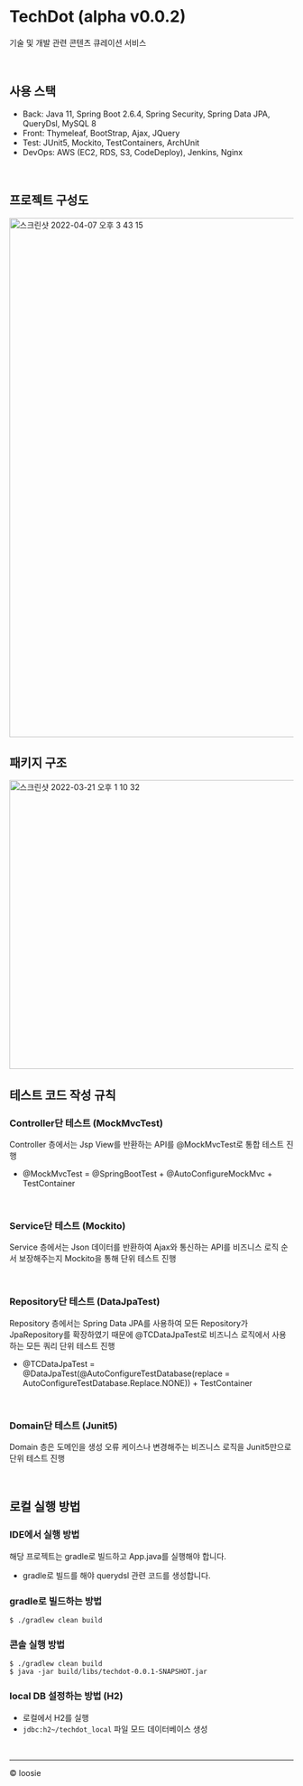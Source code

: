 # TechDot (alpha v0.0.2)
기술 및 개발 관련 콘텐츠 큐레이션 서비스 

<br>

## 사용 스택
- Back: Java 11, Spring Boot 2.6.4, Spring Security, Spring Data JPA, QueryDsl, MySQL 8  
- Front: Thymeleaf, BootStrap, Ajax, JQuery
- Test: JUnit5, Mockito, TestContainers, ArchUnit
- DevOps: AWS (EC2, RDS, S3, CodeDeploy), Jenkins, Nginx

<br>

## 프로젝트 구성도
<img width="920" alt="스크린샷 2022-04-07 오후 3 43 15" src="https://user-images.githubusercontent.com/54282927/162609841-d8c6edd5-158e-4967-adcc-421b70ac8373.png">

<br>

## 패키지 구조
<img width="512" alt="스크린샷 2022-03-21 오후 1 10 32" src="https://user-images.githubusercontent.com/54282927/159204339-fae9a799-77f6-4f83-a45f-c329630a00ee.png">

<br>

## 테스트 코드 작성 규칙
### Controller단 테스트 (MockMvcTest)
Controller 층에서는 Jsp View를 반환하는 API를 @MockMvcTest로 통합 테스트 진행
- @MockMvcTest = @SpringBootTest + @AutoConfigureMockMvc + TestContainer

<br>

### Service단 테스트 (Mockito)
Service 층에서는 Json 데이터를 반환하여 Ajax와 통신하는 API를 비즈니스 로직 순서 보장해주는지 Mockito을 통해 단위 테스트 진행 

<br>

### Repository단 테스트 (DataJpaTest)
Repository 층에서는 Spring Data JPA를 사용하여 모든 Repository가 JpaRepository를 확장하였기 때문에 @TCDataJpaTest로 비즈니스 로직에서 사용하는 모든 쿼리 단위 테스트 진행
- @TCDataJpaTest = @DataJpaTest(@AutoConfigureTestDatabase(replace = AutoConfigureTestDatabase.Replace.NONE)) + TestContainer 

<br>

### Domain단 테스트 (Junit5)
Domain 층은 도메인을 생성 오류 케이스나 변경해주는 비즈니스 로직을 Junit5만으로 단위 테스트 진행

<br>

## 로컬 실행 방법
### IDE에서 실행 방법
해당 프로젝트는 gradle로 빌드하고 App.java를 실행해야 합니다.
- gradle로 빌드를 해야 querydsl 관련 코드를 생성합니다.
### gradle로 빌드하는 방법
~~~
$ ./gradlew clean build
~~~

### 콘솔 실행 방법
~~~
$ ./gradlew clean build
$ java -jar build/libs/techdot-0.0.1-SNAPSHOT.jar
~~~

### local DB 설정하는 방법 (H2)
- 로컬에서 H2를 실행
- `jdbc:h2~/techdot_local` 파일 모드 데이터베이스 생성

<br>


---
© loosie
